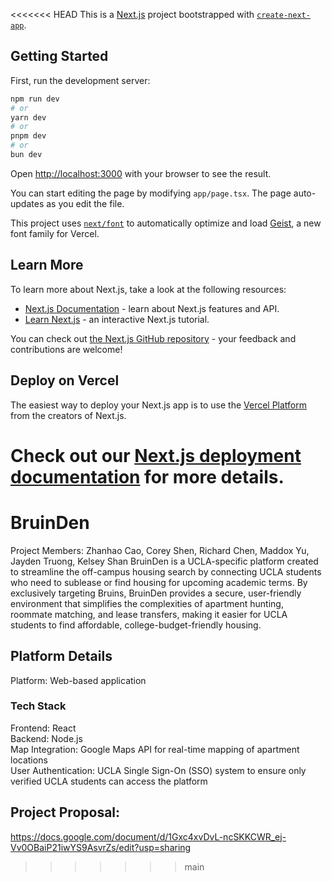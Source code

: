 <<<<<<< HEAD
This is a [Next.js](https://nextjs.org) project bootstrapped with [`create-next-app`](https://nextjs.org/docs/app/api-reference/cli/create-next-app).

## Getting Started

First, run the development server:

```bash
npm run dev
# or
yarn dev
# or
pnpm dev
# or
bun dev
```

Open [http://localhost:3000](http://localhost:3000) with your browser to see the result.

You can start editing the page by modifying `app/page.tsx`. The page auto-updates as you edit the file.

This project uses [`next/font`](https://nextjs.org/docs/app/building-your-application/optimizing/fonts) to automatically optimize and load [Geist](https://vercel.com/font), a new font family for Vercel.

## Learn More

To learn more about Next.js, take a look at the following resources:

- [Next.js Documentation](https://nextjs.org/docs) - learn about Next.js features and API.
- [Learn Next.js](https://nextjs.org/learn) - an interactive Next.js tutorial.

You can check out [the Next.js GitHub repository](https://github.com/vercel/next.js) - your feedback and contributions are welcome!

## Deploy on Vercel

The easiest way to deploy your Next.js app is to use the [Vercel Platform](https://vercel.com/new?utm_medium=default-template&filter=next.js&utm_source=create-next-app&utm_campaign=create-next-app-readme) from the creators of Next.js.

Check out our [Next.js deployment documentation](https://nextjs.org/docs/app/building-your-application/deploying) for more details.
=======
# BruinDen
Project Members: Zhanhao Cao, Corey Shen, Richard Chen, Maddox Yu, Jayden Truong, Kelsey Shan
BruinDen is a UCLA-specific platform created to streamline the off-campus housing search by connecting UCLA students who need to sublease or find housing for upcoming academic terms. By exclusively targeting Bruins, BruinDen provides a secure, user-friendly environment that simplifies the complexities of apartment hunting, roommate matching, and lease transfers, making it easier for UCLA students to find affordable, college-budget-friendly housing.
## Platform Details
Platform: Web-based application
### Tech Stack
Frontend: React  
Backend: Node.js  
Map Integration: Google Maps API for real-time mapping of apartment locations  
User Authentication: UCLA Single Sign-On (SSO) system to ensure only verified UCLA students can access the platform
## Project Proposal:
https://docs.google.com/document/d/1Gxc4xvDvL-ncSKKCWR_ej-Vv0OBaiP21iwYS9AsvrZs/edit?usp=sharing 
>>>>>>> main
